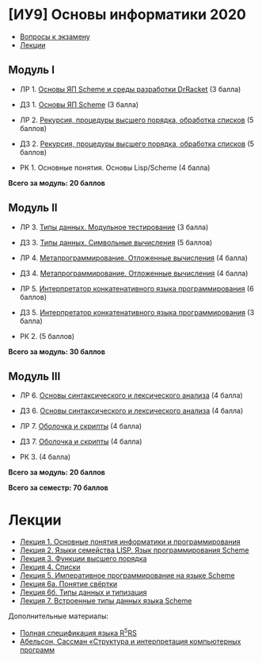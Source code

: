 # [ИУ9] Основы информатики 2020

* [Вопросы к экзамену](exam.md)
* [Лекции](#lections)


## Модуль I

*  ЛР 1. [Основы ЯП Scheme и среды разработки DrRacket](lab1.md) (3 балла)
*  ДЗ 1. [Основы ЯП Scheme](home1.md) (3 балла)

*  ЛР 2. [Рекурсия, процедуры высшего порядка, обработка списков](lab2.md) (5 баллов)
*  Д3 2. [Рекурсия, процедуры высшего порядка, обработка списков](home2.md) (5 баллов)

*  РК 1. Основные понятия. Основы Lisp/Scheme (4 балла)

**Всего за модуль: 20 баллов**

## Модуль II

*  ЛР 3. [Типы данных. Модульное тестирование](lab3.md) (3 балла)
*  ДЗ 3. [Типы данных. Символьные вычисления](home3.md) (5 баллов)

*  ЛР 4. [Метапрограммирование. Отложенные вычисления](lab4.md) (4 балла)
*  Д3 4. [Метапрограммирование. Отложенные вычисления](home4.md) (4 балла)

*  ЛР 5. [Интерпретатор конкатенативного языка программирования](lab5.md) (6 баллов)
*  Д3 5. [Интерпретатор конкатенативного языка программирования](home5.md) (3 балла)

*  РК 2. (5 баллов)

**Всего за модуль: 30 баллов**

## Модуль III

*  ЛР 6. [Основы синтаксического и лексического анализа](lab6.md) (4 балла)
*  ДЗ 6. [Основы синтаксического и лексического анализа](home6.md) (4 балла)

*  ЛР 7. [Оболочка и скрипты](lab7.md) (4 балла)
*  Д3 7. [Оболочка и скрипты](home7.md) (4 балла)

*  РК 3. (4 балла)

**Всего за модуль: 20 баллов**

**Всего за семестр: 70 баллов**

# Лекции

<a name="lections"></a>

* [Лекция 1. Основные понятия информатики и программирования](lect01.md)
* [Лекция 2. Языки семейства LISP. Язык программирования Scheme](lect02.md)
* [Лекция 3. Функции высшего порядка](lect03.md)
* [Лекция 4. Списки](lect04.md)
* [Лекция 5. Императивное программирование на языке Scheme](lect05.md)
* [Лекция 6а. Понятие свёртки](lect06a.md)
* [Лекция 6б. Типы данных и типизация](lect06b.md)
* [Лекция 7. Встроенные типы данных языка Scheme](lect07.md)

Дополнительные материалы:

* [Полная спецификация языка R<sup>5</sup>RS](r5rs.pdf)
* [Абельсон, Сассман «Структура и интерпретация компьютерных программ](sicp.pdf)
